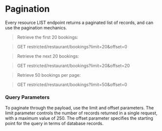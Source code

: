 # Pagination

Every resource LIST endpoint returns a paginated list of records, and can use the pagination mechanics.

> Retrieve the first 20 bookings:

> <span class="method get">GET</span> restricted/restaurant/bookings?limit=20&offset=0

> Retrieve the next 20 bookings:

> <span class="method get">GET</span> restricted/restaurant/bookings?limit=20&offset=20

> Retrieve 50 bookings per page:

> <span class="method get">GET</span> restricted/restaurant/bookings?limit=50&offset=0


### Query Parameters

<span class="dynamic-attributes" data-attr-type="pagination"></span>


To paginate through the payload, use the limit and offset parameters. The limit parameter controls the number of records returned in a single request, with a maximum value of 250. The offset parameter specifies the starting point for the query in terms of database records.




